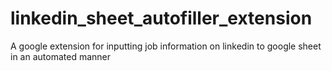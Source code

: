 # linkedin_sheet_autofiller_extension
A google extension for inputting job information on linkedin to google sheet in an automated manner
